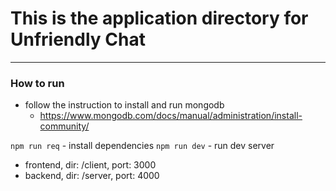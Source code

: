 # This is the application directory for Unfriendly Chat
---

### How to run

- follow the instruction to install and run mongodb 
    - https://www.mongodb.com/docs/manual/administration/install-community/

`npm run req` - install dependencies
`npm run dev` - run dev server

- frontend, dir: /client, port: 3000
- backend, dir: /server, port: 4000